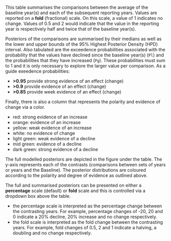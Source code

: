 This table summarises the comparisons between the average of the
baseline year(s) and each of the subsequent reporting years. Values
are reported on a **fold** (fractional) scale. On this scale, a value
of 1 indicates no change. Values of 0.5 and 2 would indicate that the
value in the reporting year is respectively half and twice that of the
baseline year(s).

Posteriors of the comparisons are summarised by their medians as well
as the lower and upper bounds of the 95% Highest Posterior Density
(HPD) interval. Also tabulated are the exceedence probabilities
associated with the probability that the values have declined since
the baseline year(s) (`Pl`) and the probabilities that they have
increased (`Pg`). These probabilities must sum to 1 and it is only
necessary to explore the larger value per comparison. As a guide
exeedence probabilities:

- **>0.95** provide strong evidence of an effect (change)
- **>0.9** provide evidence of an effect (change)
- **>0.85** provide week evidence of an effect (change)

Finally, there is also a column that represents the
polarity and evidence of change via a color.

- red: strong evidence of an increase
- orange: evidence of an increase
- yellow: weak evidence of an increase 
- white: no evidence of change
- light green: weak evidence of a decline
- mid green: evidence of a decline
- dark green: strong evidence of a decline

The full modelled posteriors are depicted in the figure under the
table. The y-axis represents each of the contrasts (comparisons
between sets of years or years and the Baseline). The posterior
distributions are coloured according to the polarity and degree of
evidence as outlined above.

The full and summarised posteriors can be presented on either a
**percentage** scale (default) or **fold** scale and this is
controlled via a dropdown box above the table.

- the percentage scale is interpreted as the percentage change between
  the contrasting years. For example, percentage changes of -20, 20
  and 0 indicate a 20% decline, 20% increase and no change
  respectively.
- the fold scale is interpreted as the fold change between the
  contrasting years. For example, fold changes of 0.5, 2 and 1
  indicate a halving, a doubling and no change respectively.
